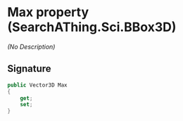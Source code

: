 # Max property (SearchAThing.Sci.BBox3D)
_(No Description)_

## Signature
```csharp
public Vector3D Max
{
    get;
    set;
}
```
